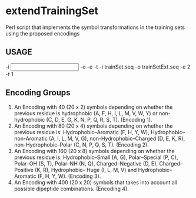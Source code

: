 # extendTrainingSet
Perl script that implements the symbol transformations in the training sets using the proposed encodings

## USAGE 
-i <input training file> -o <output training file> -e <encoding> -t <past Observations> -i trainSet.seq -o trainSetExt.seq -e 2 -t 1

## Encoding Groups
1. An Encoding with 40 (20 x 2) symbols depending on whether the previous residue is hydrophobic (A, F, H, I, L, M, V, W, Y) or non-hydrophobic (C, D, E, G, K, N, P, Q, R, S, T). (Encoding 1).
2. An Encoding with 80 (20 x 4) symbols depending on whether the previous residue is: Hydrophobic–Aromatic (F, H, Y, W), Hydrophobic–non-Aromatic (A, I, L, M, V, G), non-Hydrophobic–Charged (D, E, K, R), non-Hydrophobic–Polar (C, N, P, Q, S, T). (Encoding 2).
3. An Encoding with 160 (20 x 8) symbols depending on whether the previous residue is: Hydrophobic–Small (A, G), Polar–Special (P, C), Polar–OH (S, T), Polar–NH (N, Q), Charged–Negative (D, E), Charged–Positive (K, R), Hydrophobic– Huge (I, L, M, V) and Hydrophobic–Aromatic (F, H, Y, W). (Encoding 3).
4. An Encoding with 400 (20 x 20) symbols that takes into account all possible dipeptide combinations. (Encoding 4).
